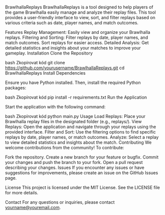 BrawlhallaReplays
BrawlhallaReplays is a tool designed to help players of the game Brawlhalla easily manage and analyze their replay files. This tool provides a user-friendly interface to view, sort, and filter replays based on various criteria such as date, player names, and match outcomes.

Features
Replay Management: Easily view and organize your Brawlhalla replays.
Filtering and Sorting: Filter replays by date, player names, and match outcomes. Sort replays for easier access.
Detailed Analysis: Get detailed statistics and insights about your matches to improve your gameplay.
Installation
Clone the Repository

bash
Zkopírovat kód
git clone https://github.com/yourusername/BrawlhallaReplays.git
cd BrawlhallaReplays
Install Dependencies

Ensure you have Python installed. Then, install the required Python packages:

bash
Zkopírovat kód
pip install -r requirements.txt
Run the Application

Start the application with the following command:

bash
Zkopírovat kód
python main.py
Usage
Load Replays: Place your Brawlhalla replay files in the designated folder (e.g., replays/).
View Replays: Open the application and navigate through your replays using the provided interface.
Filter and Sort: Use the filtering options to find specific replays by date, player names, or match outcomes.
Analyze: Select a replay to view detailed statistics and insights about the match.
Contributing
We welcome contributions from the community! To contribute:

Fork the repository.
Create a new branch for your feature or bugfix.
Commit your changes and push the branch to your fork.
Open a pull request describing your changes.
Issues
If you encounter any issues or have suggestions for improvements, please create an issue on the GitHub Issues page.

License
This project is licensed under the MIT License. See the LICENSE file for more details.

Contact
For any questions or inquiries, please contact yourname@youremail.com.
